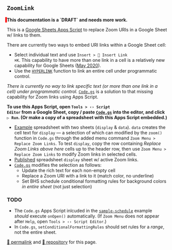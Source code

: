 ## `ZoomLink`

<p style="border-left: thick solid red; margin: 0 0 0 -1%; padding 0 0 0 2%; font-weight: bold;">This documentation is a `DRAFT` and needs more work.</p>

This is a [Google Sheets Apps Script](https://developers.google.com/apps-script/guides/sheets) to replace Zoom URIs in a Google Sheet w/ links to them. 

There are currently two ways to embed URI links within a Google Sheet cell:
- Select individual text and use <code>Insert > &#x1f517; Insert Link &#x2318;K</code>. This capability to have more than one link in a cell is a relatively new capability for Google Sheets ([May 2020](https://theverge.com/21431536/google-sheets-hyperlink-individual-many-multiple-words-cell)).
- Use the [`HYPERLINK`](https://support.google.com/docs/answer/3093313) function to link an entire cell under programmatic control.

*There is currently no way to link specific text (or more than one link in a cell) under programmatic control.* [`Code.gs`](https://github.com/psb-david-petty/google-apps-scripts/blob/main/ZoomLink/Code.gs) is a solution to that missing capability for Zoom links using Apps Script.

**To use this Apps Script, open <code>Tools > &#x2039;&#x203a; Script Editor</code> from a Google Sheet, copy / paste [`Code.gs`](https://github.com/psb-david-petty/google-apps-scripts/blob/main/ZoomLink/Code.gs) into the editor, and click <code>&#x25b7; Run</code>. (Or make a copy of a spreadsheet with this Apps Script embedded.)**

- [Example](https://docs.google.com/spreadsheets/d/1D5N7W9oFrUXjB9569Qm6inJ0Xr631kPygQz0f742eEU/edit) spreadsheet with two sheets (`display` &amp; `data`).  `data` creates the cell text for `display` &mdash; a selection of which can modified by the `zoom()` function in `Code.gs` through the added menu command `Zoom Menu > Replace Zoom Links`. To test `display`, copy the row containing *Replace Zoom Links above here* cells up to the header row, then use `Zoom Menu > Replace Zoom Links` to modify Zoom links in selected cells.
- [Published](https://docs.google.com/spreadsheets/d/e/2PACX-1vT2gwo-SF5JzRwyRdwSviT3a607qNpafRtfGXZpAf1WzJlZPzCNGdDh-eGYao5CQglw87CmZyQfAKKb/pubhtml) spreadsheet `display` sheet w/ active Zoom links.
- [`Code.gs`](https://github.com/psb-david-petty/google-apps-scripts/blob/main/ZoomLink/Code.gs) modifies the selection as follows:
  - Update the rich text for each non-empty cell
  - Replace a Zoom URI with a link to it (match color, no underline)
  - Set BHS schedule conditional formatting rules for background colors *in entire sheet* (not just selection)

### TODO

- The `Code.gs` Apps Script inlcuded in the [`sample-schedule`](https://docs.google.com/spreadsheets/d/1D5N7W9oFrUXjB9569Qm6inJ0Xr631kPygQz0f742eEU/edit) example *should* execute `onOpen()` automatically. (If `Zoom Menu` does not appear after `Help`, open <code>Tools > &#x2039;&#x203a; Script Editor</code>.)
- In `Code.gs`, `setConditionalFormattingRules` should set rules for a *range*, not the entire sheet.

[&#128279; permalink](https://psb-david-petty.github.io/google-apps-scripts/ZoomLink/) and [&#128297; repository](https://github.com/psb-david-petty/google-apps-scripts/tree/main/ZoomLink) for this page.
